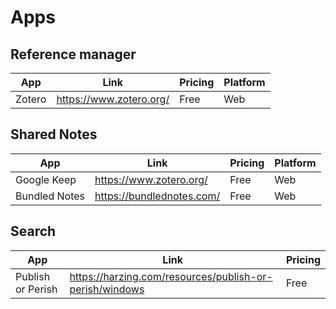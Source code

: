 # Apps

## Reference manager

|   App   | Link                     | Pricing  | Platform |
|---------|--------------------------|----------|----------|
| Zotero  | https://www.zotero.org/  | Free     | Web      |

## Shared Notes

|   App          | Link                       | Pricing  | Platform |
|----------------|----------------------------|----------|----------|
| Google Keep    | https://www.zotero.org/    | Free     | Web      |
| Bundled Notes  | https://bundlednotes.com/  | Free     | Web      |

## Search

|   App              | Link                                                     | Pricing  |
|--------------------|----------------------------------------------------------|----------|
| Publish or Perish  | https://harzing.com/resources/publish-or-perish/windows  | Free     |

